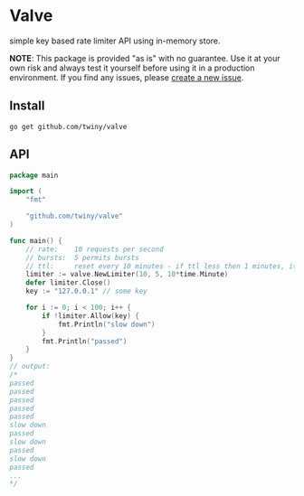 # Valve
simple key based rate limiter API using in-memory store.

**NOTE**: This package is provided "as is" with no guarantee. Use it at your own risk and always test it yourself before using it in a production environment. If you find any issues, please [create a new issue](https://github.com/twiny/valve/issues/new).

## Install
`go get github.com/twiny/valve`

## API
```go
package main

import (
	"fmt"

	"github.com/twiny/valve"
)

func main() {
    // rate:    10 requests per second
    // bursts:  5 permits bursts
    // ttl:     reset every 10 minutes - if ttl less then 1 minutes, it will be set to 1 minute.
	limiter := valve.NewLimiter(10, 5, 10*time.Minute)
	defer limiter.Close()
	key := "127.0.0.1" // some key

	for i := 0; i < 100; i++ {
		if !limiter.Allow(key) {
			fmt.Println("slow down")
		}
		fmt.Println("passed")
	}
}
// output:
/*
passed
passed
passed
passed
passed
slow down
passed
slow down
passed
slow down
passed
...
*/
``` 